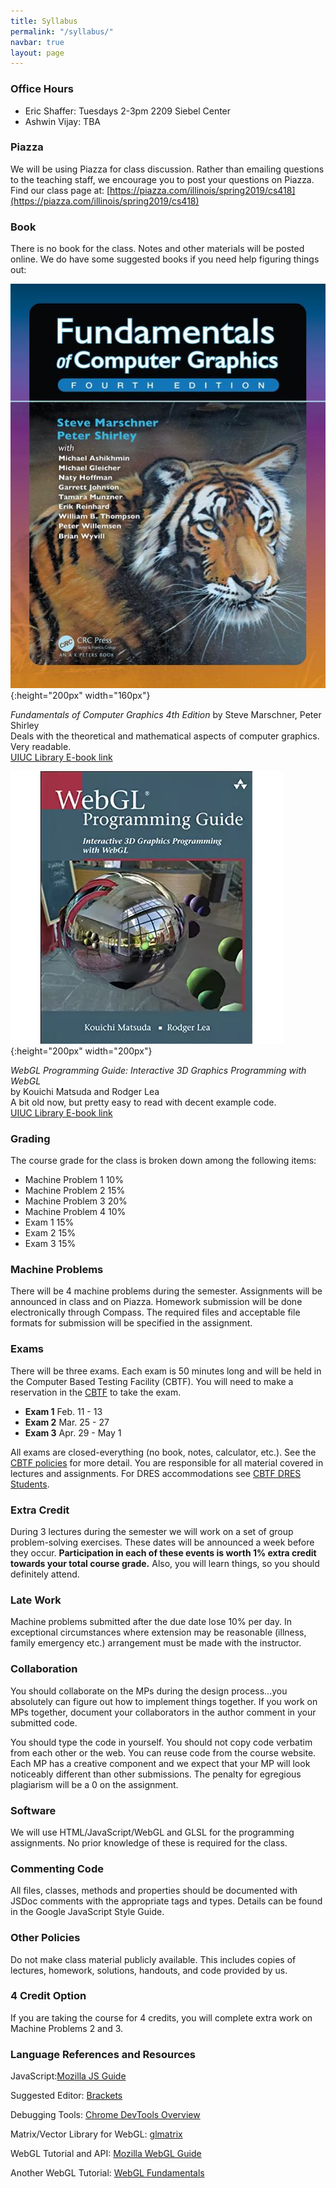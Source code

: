 ```yaml
---
title: Syllabus
permalink: "/syllabus/"
navbar: true
layout: page
---
```


### Office Hours ###
+ Eric Shaffer: Tuesdays 2-3pm 2209 Siebel Center
+ Ashwin Vijay: TBA

### Piazza ###
We will be using Piazza for class discussion. Rather than emailing questions to the teaching staff, we encourage you to post your questions on Piazza. 
Find our class page at:  [https://piazza.com/illinois/spring2019/cs418](https://piazza.com/illinois/spring2019/cs418)

### Book ###
There is no book for the class. Notes and other materials will be posted online.
We do have some suggested books if you need help figuring things out:

![Fundamentals of Computer Graphics 4th Edition by Steve Marschner, Peter Shirley](/assets/img/shirley.jpg){:height="200px" width="160px"}

_Fundamentals of Computer Graphics 4th Edition_ by Steve Marschner, Peter Shirley  
Deals with the theoretical and mathematical aspects of computer graphics. Very readable.  
[UIUC Library E-book link](https://vufind.carli.illinois.edu/vf-uiu/Record/uiu_8503840)

![WebGL Programming Guide: Interactive 3D Graphics Programming with WebGL by Kouichi Matsuda and Rodger Lea](/assets/img/wengl1.jpg){:height="200px" width="200px"}

_WebGL Programming Guide: Interactive 3D Graphics Programming with WebGL_  
by Kouichi Matsuda and Rodger Lea  
A bit old now, but pretty easy to read with decent example code.   
[UIUC Library E-book link](https://vufind.carli.illinois.edu/vf-uiu/Record/uiu_8494400)  

### Grading ###
The course grade for the class is broken down among the following items:

+ Machine Problem 1	 10%
+ Machine Problem 2	 15%
+ Machine Problem 3	 20%
+ Machine Problem 4	 10%
+ Exam 1	 15%
+ Exam 2 	15%
+ Exam 3	 15%
 
### Machine Problems ###
There will be 4 machine problems during the semester. Assignments will be announced in class and on Piazza. Homework submission will be done electronically through Compass. The required files and acceptable file formats for submission will be specified in the assignment.

### Exams ###
There will be three exams. Each exam is 50 minutes long and will be held in the Computer Based Testing Facility (CBTF). You will need to make a reservation in the [CBTF](https://cbtf.engr.illinois.edu) to take the exam. 
 
+ **Exam 1** Feb. 11 - 13
+ **Exam 2** Mar. 25 - 27
+ **Exam 3** Apr. 29 - May 1

All exams are closed-everything (no book, notes, calculator, etc.). See the [CBTF policies](https://cbtf.engr.illinois.edu/for-students/policies.html) for more detail. You are responsible for all material covered in lectures and assignments. For DRES accommodations see [CBTF DRES Students](https://cbtf.engr.illinois.edu/for-students/dres-students.html).

### Extra Credit ###
During 3 lectures during the semester we will work on a set of group problem-solving exercises. These dates will be announced a week before they occur. **Participation in each of these events is worth 1% extra credit towards your total course grade.** Also, you will learn things, so you should definitely attend.

### Late Work ###
Machine problems submitted after the due date lose 10% per day. In exceptional circumstances where extension may be reasonable (illness, family emergency etc.) arrangement must be made with the instructor.

### Collaboration ###
You should collaborate on the MPs during the design process...you absolutely can figure out how to implement things together. If you work on MPs together, document your collaborators in the author comment in your submitted code.

You should type the code in yourself. You should not copy code verbatim from each other or the web. You can reuse code from the course website. Each MP has a creative component and we expect that your MP will look noticeably different than other submissions. The penalty for egregious plagiarism will be a 0 on the assignment. 

### Software ###
We will use HTML/JavaScript/WebGL and GLSL for the programming assignments. No prior knowledge of these is required for the class.

### Commenting Code ###
All files, classes, methods and properties should be documented with JSDoc comments with the appropriate tags and types.
Details can be found in the Google JavaScript Style Guide.

### Other Policies ###
Do not make class material publicly available. This includes copies of lectures, homework, solutions, handouts, and code provided by us.

### 4 Credit Option ###
If you are taking the course for 4 credits, you will complete extra work on Machine Problems 2 and  3.

### Language References and Resources ###

JavaScript:[Mozilla JS Guide](https://developer.mozilla.org/en-US/docs/Web/JavaScript)
 
Suggested Editor: [Brackets](http://http://brackets.io/)
 
Debugging Tools: [Chrome DevTools Overview](https://developers.google.com/web/tools/chrome-devtools/)
 
Matrix/Vector Library for WebGL: [glmatrix](http://glmatrix.net/)
 
WebGL Tutorial and API: [Mozilla WebGL Guide](https://developer.mozilla.org/en-US/docs/Web/API/WebGL_API)

Another WebGL Tutorial: [WebGL Fundamentals](http://webglfundamentals.org/)
 


